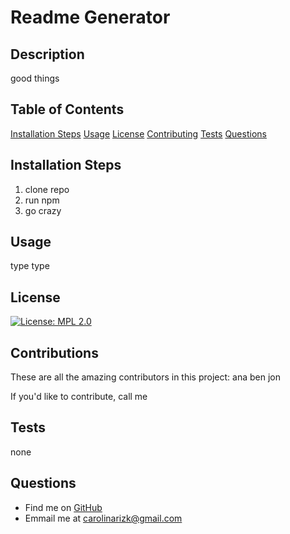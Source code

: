 # Readme Generator

## Description
good things

## Table of Contents 
[Installation Steps](#installation-steps)
[Usage](#usage)
[License](#license)
[Contributing](#contributing)
[Tests](#tests)
[Questions](#questions)
    

## Installation Steps
1. clone repo
2. run npm 
3. go crazy

## Usage
type type

## License
[![License: MPL 2.0](https://img.shields.io/badge/License-MPL%202.0-brightgreen.svg)](https://opensource.org/licenses/MPL-2.0)

## Contributions

These are all the amazing contributors in this project: ana ben jon

If you'd like to contribute, call me

## Tests
none

## Questions
* Find me on [GitHub](https://github.com/crizk-crizk)
* Emmail me at carolinarizk@gmail.com
